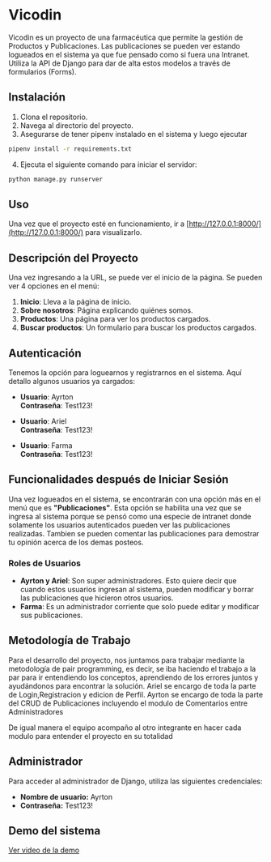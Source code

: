 
# Vicodin

Vicodin es un proyecto de una farmacéutica que permite la gestión de Productos y Publicaciones. Las publicaciones se pueden ver estando logueados en el sistema ya que fue pensado como si fuera una Intranet.
Utiliza la API de Django para dar de alta estos modelos a través de formularios (Forms).

## Instalación
1. Clona el repositorio.
2. Navega al directorio del proyecto.
3. Asegurarse de tener pipenv instalado en el sistema y luego ejecutar
```bash
pipenv install -r requirements.txt
```
4. Ejecuta el siguiente comando para iniciar el servidor:
```bash
python manage.py runserver
```

## Uso

Una vez que el proyecto esté en funcionamiento, ir a [http://127.0.0.1:8000/](http://127.0.0.1:8000/) para visualizarlo.

## Descripción del Proyecto

Una vez ingresando a la URL, se puede ver el inicio de la página. Se pueden ver 4 opciones en el menú:

1. **Inicio**: Lleva a la página de inicio.
2. **Sobre nosotros**: Página explicando quiénes somos.
3. **Productos**: Una página para ver los productos cargados.
4. **Buscar productos**: Un formulario para buscar los productos cargados.

## Autenticación

Tenemos la opción para loguearnos y registrarnos en el sistema. Aquí detallo algunos usuarios ya cargados:

- **Usuario**: Ayrton  
  **Contraseña**: Test123!

- **Usuario**: Ariel  
  **Contraseña**: Test123!

- **Usuario**: Farma  
  **Contraseña**: Test123!

## Funcionalidades después de Iniciar Sesión

Una vez logueados en el sistema, se encontrarán con una opción más en el menú que es **"Publicaciones"**. Esta opción se habilita una vez que se ingresa al sistema porque se pensó como una especie de intranet donde solamente los usuarios autenticados pueden ver las publicaciones realizadas. Tambien se pueden comentar las publicaciones para demostrar tu opinión acerca de los demas posteos.

### Roles de Usuarios

- **Ayrton y Ariel**: Son super administradores. Esto quiere decir que cuando estos usuarios ingresan al sistema, pueden modificar y borrar las publicaciones que hicieron otros usuarios.
- **Farma**: Es un administrador corriente que solo puede editar y modificar sus publicaciones.

## Metodología de Trabajo

Para el desarrollo del proyecto, nos juntamos para trabajar mediante la metodología de pair programming, es decir, se iba haciendo el trabajo a la par para ir entendiendo los conceptos, aprendiendo de los errores juntos y ayudándonos para encontrar la solución.
Ariel se encargo de toda la parte de Login,Registracion y edicion de Perfil.
Ayrton se encargo de toda la parte del CRUD de Publicaciones incluyendo el modulo de Comentarios entre Administradores

De igual manera el equipo acompaño al otro integrante en hacer cada modulo para entender el proyecto en su totalidad

## Administrador

Para acceder al administrador de Django, utiliza las siguientes credenciales:

- **Nombre de usuario:** Ayrton
- **Contraseña:** Test123!


## Demo del sistema
<a href="https://www.youtube.com/watch?v=t17pKjN1oAc" target="_blank">Ver video de la demo</a>





